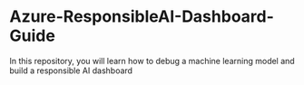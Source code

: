 # Azure-ResponsibleAI-Dashboard-Guide
In this repository, you will learn how to debug a machine learning model and build a responsible AI dashboard
